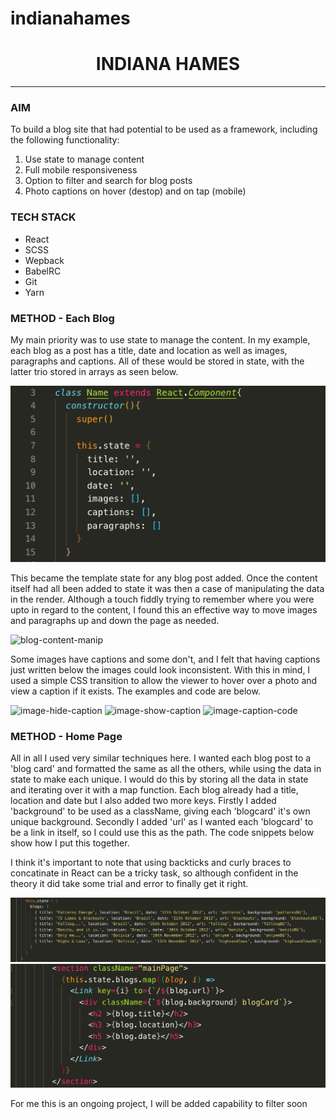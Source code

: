 # indianahames
<h1 style="text-align: center;">INDIANA HAMES</h1>
<hr>


<h3><strong>AIM</strong></h3>
<p>To build a blog site that had potential to be used as a framework, including the following functionality:</p>
<ol>
    <li>Use state to manage content</li>
    <li>Full mobile responsiveness</li>
    <li>Option to filter and search for blog posts</li>
    <li>Photo captions on hover (destop) and on tap (mobile)</li>
</ol>

<h3><strong>TECH STACK</strong></h3>
<ul>
    <li>React</li>
    <li>SCSS</li>
    <li>Wepback</li>
    <li>BabelRC</li>
    <li>Git</li>
    <li>Yarn</li>
</ul>

<h3><strong>METHOD - Each Blog</strong></h3>
<p>My main priority was to use state to manage the content. In my example, each blog as a post has a title, date and location as well as images, paragraphs and captions. All of these would be stored in state, with the latter trio stored in arrays as seen below. </p>

<img src="src/images/readme-imgs/state-screenshot.png" alt="state-screenshot">

<p> This became the template state for any blog post added. Once the content itself had all been added to state it was then a case of manipulating the data in the render. Although a touch fiddly trying to remember where you were upto in regard to the content, I found this an effective way to move images and paragraphs up and down the page as needed. </p>

<img src="src/src/images/readme-imgs/blog-content-manip.png" alt="blog-content-manip">

<p> Some images have captions and some don't, and I felt that having captions just written below the images could look inconsistent. With this in mind, I used a simple CSS transition to allow the viewer to hover over a photo and view a caption if it exists. The examples and code are below.</p>

<img src="src/src/images/readme-imgs/image-hide-caption.png" alt="image-hide-caption">
<img src="src/src/images/readme-imgs/image-show-caption.png" alt="image-show-caption">
<img src="src/src/images/readme-imgs/image-caption-code.png" alt="image-caption-code">


<h3><strong>METHOD - Home Page</strong></h3>
<p>All in all I used very similar techniques here. I wanted each blog post to a 'blog card' and formatted the same as all the others, while using the data in state to make each unique. I would do this by storing all the data in state and iterating over it with a map function. Each blog already had a title, location and date but I also added two more keys. Firstly I added 'background' to be used as a className, giving each 'blogcard' it's own unique background. Secondly I added 'url' as I wanted each 'blogcard' to be a link in itself, so I could use this as the path. The code snippets below show how I put this together. </p>
<p>I think it's important to note that using backticks and curly braces to concatinate in React can be a tricky task, so although confident in the theory it did take some trial and error to finally get it right. </p>

<img src="src/images/readme-imgs/homepage-state.png" alt="homepage-state">
<img src="src/images/readme-imgs/homepage-map-function.png" alt="homepage-map-function">



<p> For me this is an ongoing project, I will be added capability to filter soon </p>











